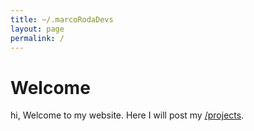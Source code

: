 ```yaml
---
title: ~/.marcoRodaDevs
layout: page
permalink: /
---
```


# Welcome
hi, Welcome to my website. Here I will post my [/projects](/projects).